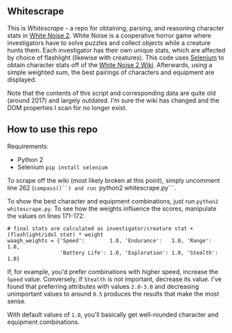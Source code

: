 ## Whitescrape

This is *Whitescrape* - a repo for obtaining, parsing, and reasoning character
stats in [White
Noise 2](https://store.steampowered.com/app/503350/White_Noise_2/). White Noise
is a cooperative horror game where investigators have to solve puzzles and
collect objects while a creature hunts them. Each investigator has their own
unique stats, which are affected by choice of flashlight (likewise with
creatures). This code uses [Selenium](https://selenium.dev) to obtain character
stats off of the [White Noise 2
Wiki](https://white-noise-2.fandom.com/wiki/White_Noise_2_Wiki). Afterwards,
using a simple weighted sum, the best pairings of characters and equipment are
displayed. 

Note that the contents of this script and corresponding data are quite old
(around 2017) and largely outdated. I'm sure the wiki has changed and the DOM
properties I scan for no longer exist.

## How to use this repo
Requirements:
- Python 2
- Selenium `pip install selenium`

To scrape off the wiki (most likely broken at this point), simply uncomment
line 262 (```compass()``) and run ```python2 whitescrape.py```.

To show the best character and equipment combinations, just run ```python2
whitescrape.py```. To see how the weights influence the scores, manipulate the
values on lines 171-172:

```
# final stats are calculated as investigator/creature stat + (flashlight/idol stat) * weight
waagh_weights = {'Speed':        1.0, 'Endurance':   1.0, 'Range':   1.0, 
                 'Battery Life': 1.0, 'Exploration': 1.0, 'Stealth': 1.0}
```

If, for example, you'd prefer combinations with higher speed, increase the
`Speed` value. Conversely, if `Stealth` is not important, decrease its
value. I've found that preferring attributes with values `2.0-3.0` and
decreasing unimportant values to around `0.5` produces the
results that make the most sense.

With default values of `1.0`, you'll basically get well-rounded character and
equipment combinations. 
